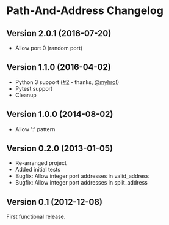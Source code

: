 Path-And-Address Changelog
==========================


Version 2.0.1 (2016-07-20)
--------------------------

- Allow port 0 (random port)


Version 1.1.0 (2016-04-02)
--------------------------

- Python 3 support ([#2](https://github.com/joeyespo/path-and-address/pull/2) - thanks, [@myhro][]!)
- Pytest support
- Cleanup


Version 1.0.0 (2014-08-02)
--------------------------

- Allow ':<port>' pattern


Version 0.2.0 (2013-01-05)
--------------------------

- Re-arranged project
- Added initial tests
- Bugfix: Allow integer port addresses in valid_address
- Bugfix: Allow integer port addresses in split_address


Version 0.1 (2012-12-08)
------------------------

First functional release.


[@myhro]: https://github.com/myhro
